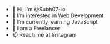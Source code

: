 - 👋 Hi, I’m @Subh07-io
- 👀 I’m interested in Web Development
- 🌱 I’m currently learning JavaScript
- 💞️ I am a Freelancer
- 📫 Reach me at Instagram

<!---
Subh07-io/Subh07-io is a ✨ special ✨ repository because its `README.md` (this file) appears on your GitHub profile.
You can click the Preview link to take a look at your changes.
--->
